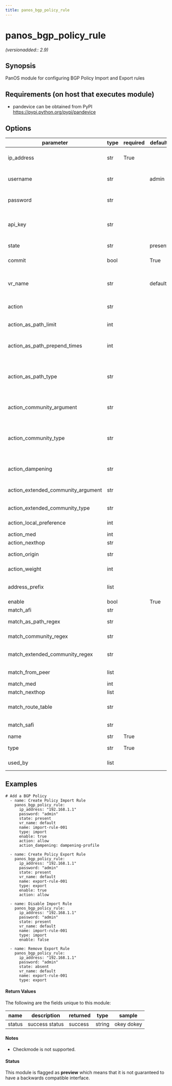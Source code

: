 ```yaml
---
title: panos_bgp_policy_rule
---
```

# panos_bgp_policy_rule

_(versionadded:: 2.9)_


## Synopsis

PanOS module for configuring BGP Policy Import and Export rules


## Requirements (on host that executes module)

- pandevice can be obtained from PyPI https://pypi.python.org/pypi/pandevice

## Options

| parameter | type | required | default | choices | comments |
| --- | --- | --- | --- | --- | --- |
| ip_address | str | True |  |  | IP address (or hostname) of PAN-OS device being configured |
| username | str |  | admin |  | Username credentials to use for auth unless I(api_key) is set |
| password | str |  |  |  | Password credentials to use for auth unless I(api_key) is set |
| api_key | str |  |  |  | API key that can be used instead of I(username)/I(password) credentials |
| state | str |  | present | ['present', 'absent'] | Add or remove BGP peer configuration |
| commit | bool |  | True |  | Commit configuration if changed |
| | | | | | |
| vr_name | str |  | default |  | Name of the virtual router; it must already exist; see panos_virtual_router |
| | | | | | |
| action | str |  |  | ['allow', 'deny'] | Rule action |
| action_as_path_limit | int |  |  |  | Add AS path limit attribute if it does not exist |
| action_as_path_prepend_times | int |  |  |  | Prepend local AS for specified number of times |
| action_as_path_type | str |  |  | ['none', 'remove', 'prepend', 'remove-and-prepend'] | AS path update options |
| action_community_argument | str |  |  |  | Argument to the action community value if needed |
| action_community_type | str |  |  | ['none', 'remove-all', 'remove-regex', 'append', 'overwrite'] | Community update options |
| action_dampening | str |  |  |  | Route flap dampening profile; only with "import" type |
| action_extended_community_argument | str |  |  |  | Argument to the action extended community value if needed |
| action_extended_community_type | str |  |  |  | Extended community update options |
| action_local_preference | int |  |  |  | New local preference value |
| action_med | int |  |  |  | New MED value |
| action_nexthop | str |  |  |  | Nexthop address |
| action_origin | str |  |  | ['igp', 'egp', 'incomplete'] | New route origin |
| action_weight | int |  |  |  | New weight value; only with "import" type |
| address_prefix | list |  |  |  | List of Address Prefix dicts with "name"/"exact" keys |
| enable | bool |  | True |  | Enable rule |
| match_afi | str |  |  | ['ip', 'ipv6'] | Address Family Identifier |
| match_as_path_regex | str |  |  |  | AS-path regular expression |
| match_community_regex | str |  |  |  | Community AS-path regular expression |
| match_extended_community_regex | str |  |  |  | Extended Community AS-path regular expression |
| match_from_peer | list |  |  |  | Filter by peer that sent this route |
| match_med | int |  |  |  | Multi-Exit Discriminator |
| match_nexthop | list |  |  |  | Next-hop attributes |
| match_route_table | str |  |  | ['unicast', 'multicast', 'both'] | Route table to match rule |
| match_safi | str |  |  | ['ip', 'ipv6'] | Subsequent Address Family Identifier |
| name | str | True |  |  | Name of filter |
| type | str | True |  | ['import', 'export'] | The type of rule |
| used_by | list |  |  |  | Peer-groups that use this rule |

## Examples

    # Add a BGP Policy
      - name: Create Policy Import Rule
        panos_bgp_policy_rule:
          ip_address: "192.168.1.1"
          password: "admin"
          state: present
          vr_name: default
          name: import-rule-001
          type: import
          enable: true
          action: allow
          action_dampening: dampening-profile

      - name: Create Policy Export Rule
        panos_bgp_policy_rule:
          ip_address: "192.168.1.1"
          password: "admin"
          state: present
          vr_name: default
          name: export-rule-001
          type: export
          enable: true
          action: allow
      
      - name: Disable Import Rule
        panos_bgp_policy_rule:
          ip_address: "192.168.1.1"
          password: "admin"
          state: present
          vr_name: default
          name: import-rule-001
          type: import
          enable: false
      
      - name: Remove Export Rule
        panos_bgp_policy_rule:
          ip_address: "192.168.1.1"
          password: "admin"
          state: absent
          vr_name: default
          name: export-rule-001
          type: export


#### Return Values

The following are the fields unique to this module:

| name | description | returned | type | sample |
| --- | --- | --- | --- | --- |
| status | success status | success | string | okey dokey |

#### Notes

- Checkmode is not supported.



#### Status

This module is flagged as **preview** which means that it is not guaranteed to have a backwards compatible interface.

